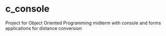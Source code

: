 # c_console
Project for Object Oriented Programming midterm with console and forms applications for distance conversion
